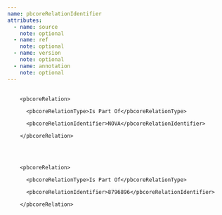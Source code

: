 ```yaml
---
name: pbcoreRelationIdentifier
attributes:
  - name: source
    note: optional
  - name: ref
    note: optional
  - name: version
    note: optional
  - name: annotation
    note: optional
---
```


<pre>
  <code>
    &lt;pbcoreRelation&gt;<br>
      &lt;pbcoreRelationType&gt;Is Part Of&lt;/pbcoreRelationType&gt;<br>
      &lt;pbcoreRelationIdentifier&gt;NOVA&lt;/pbcoreRelationIdentifier&gt;<br>
    &lt;/pbcoreRelation&gt;<br>
  </code>
</pre>

<pre>
  <code>
    &lt;pbcoreRelation&gt;<br>
      &lt;pbcoreRelationType&gt;Is Part Of&lt;/pbcoreRelationType&gt;<br>
      &lt;pbcoreRelationIdentifier&gt;8796896&lt;/pbcoreRelationIdentifier&gt;<br>
    &lt;/pbcoreRelation&gt;<br>
  </code>
</pre>
